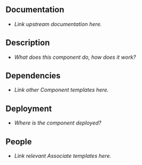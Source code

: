 ## Documentation

- *Link upstream documentation here.*

## Description

- *What does this component do, how does it work?*

## Dependencies

- *Link other Component templates here.*

## Deployment

- *Where is the component deployed?*

## People

- *Link relevant Associate templates here.*